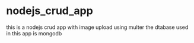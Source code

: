 # nodejs_crud_app
this is a nodejs crud app with image upload using multer the dtabase used in this app is mongodb
